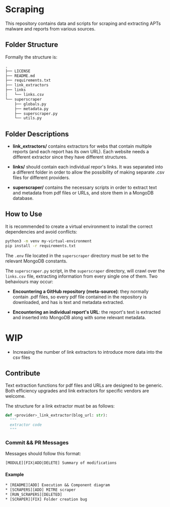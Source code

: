 # Scraping

This repository contains data and scripts for scraping and extracting APTs malware and reports from various sources.

## Folder Structure

Formally the structure is:

```txt
.
├── LICENSE
├── README.md
├── requirements.txt
├── link_extractors
├── links
│   └── links.csv
└── superscraper
    ├── globals.py
    ├── metadata.py
    ├── superscraper.py
    └── utils.py
```

## Folder Descriptions

- **link_extractors/** contains extractors for webs that contain multiple reports (and each report has its own URL). Each website needs a different extractor since they have different structures.

- **links/** should contain each individual repor's links. It was separated into a different folder in order to allow the possibility of making separate .csv files for different providers.

- **superscraper/** contains the necessary scripts in order to extract text and metadata from pdf files or URLs, and store them in a MongoDB database. 


## How to Use

It is recommended to create a virtual environment to install the correct dependencies and avoid conflicts:
```sh
python3 -m venv my-virtual-environment
pip install -r requirements.txt
```
The `.env` file located in the `superscraper` directory must be set to the relevant MongoDB constants.

The `superscraper.py` script, in the `superscraper` directory, will crawl over the `links.csv` file, extracting information from every single one of them. Two behaviours may occur:

  * **Encountering a GitHub repository (meta-source)**: they normally contain .pdf files, so every pdf file contained in the repository is downloaded, and has is text and metadata extracted. 

  * **Encountering an individual report's URL**: the report's text is extracted and inserted into MongoDB along with some relevant metadata.


# WIP

* Increasing the number of link extractors to introduce more data into the csv files




## Contribute
Text extraction functions for pdf files and URLs are designed to be generic. Both efficiency upgrades and link extractors for specific vendors are welcome.

The structure for a link extractor must be as follows:

```py
def <provider>_link_extractor(blog_url: str):
  """
  extractor code
  """
```

### Commit && PR Messages

Messages should follow this format:
```txt
[MODULE][FIX|ADD|DELETE] Summary of modifications
```

#### Example

```txt
* [README][ADD] Execution && Component diagram
* [SCRAPERS][ADD] MITRE scraper
* [RUN_SCRAPERS][DELETED]
* [SCRAPER][FIX] Folder creation bug
```
